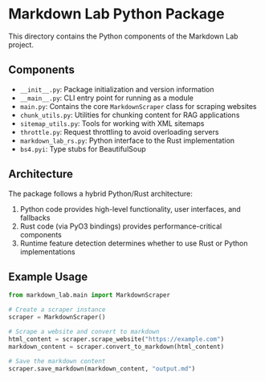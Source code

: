 # Markdown Lab Python Package

This directory contains the Python components of the Markdown Lab project.

## Components

- `__init__.py`: Package initialization and version information
- `__main__.py`: CLI entry point for running as a module
- `main.py`: Contains the core `MarkdownScraper` class for scraping websites
- `chunk_utils.py`: Utilities for chunking content for RAG applications
- `sitemap_utils.py`: Tools for working with XML sitemaps
- `throttle.py`: Request throttling to avoid overloading servers
- `markdown_lab_rs.py`: Python interface to the Rust implementation
- `bs4.pyi`: Type stubs for BeautifulSoup

## Architecture

The package follows a hybrid Python/Rust architecture:

1. Python code provides high-level functionality, user interfaces, and fallbacks
2. Rust code (via PyO3 bindings) provides performance-critical components
3. Runtime feature detection determines whether to use Rust or Python implementations

## Example Usage

```python
from markdown_lab.main import MarkdownScraper

# Create a scraper instance
scraper = MarkdownScraper()

# Scrape a website and convert to markdown
html_content = scraper.scrape_website("https://example.com")
markdown_content = scraper.convert_to_markdown(html_content)

# Save the markdown content
scraper.save_markdown(markdown_content, "output.md")
```
